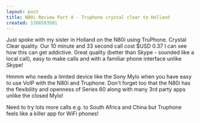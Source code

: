 ```yaml
---
layout: post
title: N80i Review Part 4 - Truphone crystal clear to Holland
created: 1166593501
---
```

<p>
Just spoke with my sister in Holland on the N80i using TruPhone. Crystal Clear quality. Our 10 minute and 33 second call cost $USD 0.37 I can see how this can get addictive. Great quality (better than Skype - sounded like a local call), easy to make calls and with a familiar phone interface unlike Skype! 
</p><p>
Hmmm who needs a limited device like the Sony Mylo when you have easy to use VoIP with the N80i and Truphone. Don't forget too that the N80i has  the flexibility and openness of Series 60 along with many 3rd party apps unlike the closed Mylo!
</p><p>
Need to try lots more calls e.g. to South Africa and China but Truphone feels like a killer app for WiFi phones!
</p>
